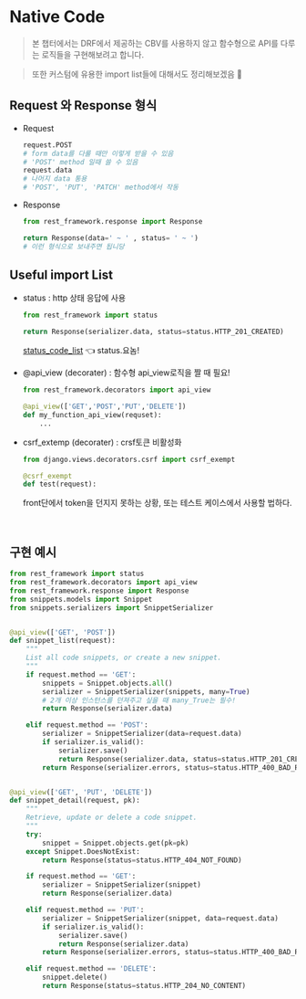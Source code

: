 # Native Code
> 본 챕터에서는 DRF에서 제공하는 CBV를 사용하지 않고 함수형으로 API를 다루는 로직들을 구현해보려고 합니다.

> 또한 커스텀에 유용한 import list들에 대해서도 정리해보겠음 🤗


## Request 와 Response 형식
- Request
    ```python
    request.POST 
    # form data를 다룰 때만 이렇게 받을 수 있음
    # 'POST' method 일때 쓸 수 있음
    request.data
    # 나머지 data 통용
    # 'POST', 'PUT', 'PATCH' method에서 작동
    ```

- Response
    ```python
    from rest_framework.response import Response

    return Response(data=' ~ ' , status= ' ~ ') 
    # 이런 형식으로 보내주면 됩니당
    ```

## Useful import List

- status : http 상태 응답에 사용
    ```python
    from rest_framework import status

    return Response(serializer.data, status=status.HTTP_201_CREATED)
    ```
    [status_code_list](https://github.com/encode/django-rest-framework/blob/master/rest_framework/status.py) 👈 status.요놈!

- @api_view (decorater) : 함수형 api_view로직을 짤 때 필요!
    ```python
    from rest_framework.decorators import api_view

    @api_view(['GET','POST','PUT','DELETE'])
    def my_function_api_view(requset):
        ...
    ```
- csrf_extemp (decorater) : crsf토큰 비활성화
    ```python
    from django.views.decorators.csrf import csrf_exempt

    @csrf_exempt
    def test(request):
    ```
    front단에서 token을 던지지 못하는 상황, 또는 테스트 케이스에서 사용할 법하다.


<br>

## 구현 예시
```python
from rest_framework import status
from rest_framework.decorators import api_view
from rest_framework.response import Response
from snippets.models import Snippet
from snippets.serializers import SnippetSerializer


@api_view(['GET', 'POST'])
def snippet_list(request):
    """
    List all code snippets, or create a new snippet.
    """
    if request.method == 'GET':
        snippets = Snippet.objects.all()
        serializer = SnippetSerializer(snippets, many=True) 
        # 2개 이상 인스턴스를 던져주고 싶을 때 many_True는 필수!
        return Response(serializer.data)

    elif request.method == 'POST':
        serializer = SnippetSerializer(data=request.data)
        if serializer.is_valid():
            serializer.save()
            return Response(serializer.data, status=status.HTTP_201_CREATED)
        return Response(serializer.errors, status=status.HTTP_400_BAD_REQUEST)


@api_view(['GET', 'PUT', 'DELETE'])
def snippet_detail(request, pk):
    """
    Retrieve, update or delete a code snippet.
    """
    try:
        snippet = Snippet.objects.get(pk=pk)
    except Snippet.DoesNotExist:
        return Response(status=status.HTTP_404_NOT_FOUND)

    if request.method == 'GET':
        serializer = SnippetSerializer(snippet)
        return Response(serializer.data)

    elif request.method == 'PUT':
        serializer = SnippetSerializer(snippet, data=request.data)
        if serializer.is_valid():
            serializer.save()
            return Response(serializer.data)
        return Response(serializer.errors, status=status.HTTP_400_BAD_REQUEST)

    elif request.method == 'DELETE':
        snippet.delete()
        return Response(status=status.HTTP_204_NO_CONTENT)
```
